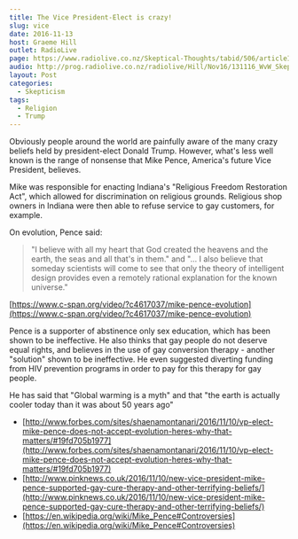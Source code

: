 ```yaml
---
title: The Vice President-Elect is crazy!
slug: vice
date: 2016-11-13
host: Graeme Hill
outlet: RadioLive
page: https://www.radiolive.co.nz/Skeptical-Thoughts/tabid/506/articleID/132514/Default.aspx
audio: http://prog.radiolive.co.nz/radiolive/Hill/Nov16/131116_WvW_Skeptical.mp3
layout: Post
categories:
  - Skepticism
tags:
  - Religion
  - Trump
---
```


Obviously people around the world are painfully aware of the many crazy beliefs held by president-elect Donald Trump. However, what's less well known is the range of nonsense that Mike Pence, America's future Vice President, believes.

<!-- more -->

Mike was responsible for enacting Indiana's "Religious Freedom Restoration Act", which allowed for discrimination on religious grounds. Religious shop owners in Indiana were then able to refuse service to gay customers, for example.

On evolution, Pence said:

> "I believe with all my heart that God created the heavens and the earth, the seas and all that's in them." and "... I also believe that someday scientists will come to see that only the theory of intelligent design provides even a remotely rational explanation for the known universe."

[https://www.c-span.org/video/?c4617037/mike-pence-evolution](https://www.c-span.org/video/?c4617037/mike-pence-evolution)

Pence is a supporter of abstinence only sex education, which has been shown to be ineffective. He also thinks that gay people do not deserve equal rights, and believes in the use of gay conversion therapy - another "solution" shown to be ineffective. He even suggested diverting funding from HIV prevention programs in order to pay for this therapy for gay people.

He has said that "Global warming is a myth" and that "the earth is actually cooler today than it was about 50 years ago"

- [http://www.forbes.com/sites/shaenamontanari/2016/11/10/vp-elect-mike-pence-does-not-accept-evolution-heres-why-that-matters/#19fd705b1977](http://www.forbes.com/sites/shaenamontanari/2016/11/10/vp-elect-mike-pence-does-not-accept-evolution-heres-why-that-matters/#19fd705b1977)
- [http://www.pinknews.co.uk/2016/11/10/new-vice-president-mike-pence-supported-gay-cure-therapy-and-other-terrifying-beliefs/](http://www.pinknews.co.uk/2016/11/10/new-vice-president-mike-pence-supported-gay-cure-therapy-and-other-terrifying-beliefs/)
- [https://en.wikipedia.org/wiki/Mike_Pence#Controversies](https://en.wikipedia.org/wiki/Mike_Pence#Controversies)
